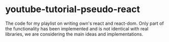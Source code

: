 # youtube-tutorial-pseudo-react
The code for my playlist on writing own's react and react-dom.
Only part of the functionality has been implemented and is not identical with real libraries, we are considering the main ideas and implementations.
